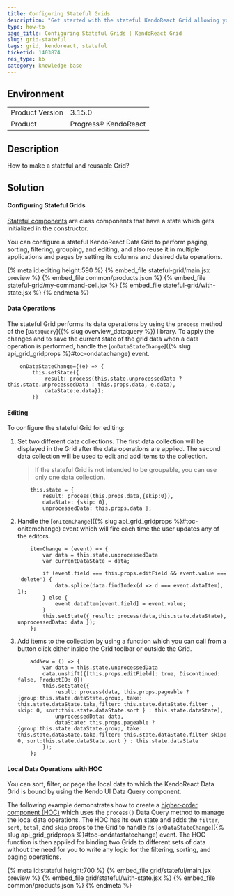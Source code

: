 ```yaml
---
title: Configuring Stateful Grids
description: "Get started with the stateful KendoReact Grid allowing you to perform paging, sorting, filtering, grouping, and editing, and to reuse it across apps."
type: how-to
page_title: Configuring Stateful Grids | KendoReact Grid
slug: grid-stateful
tags: grid, kendoreact, stateful
ticketid: 1403874
res_type: kb
category: knowledge-base
---
```


## Environment

<table>
	<tbody>
		<tr>
			<td>Product Version</td>
			<td>3.15.0</td>
		</tr>
		<tr>
			<td>Product</td>
			<td>Progress® KendoReact</td>
		</tr>
	</tbody>
</table>


## Description

How to make a stateful and reusable Grid?

## Solution

#### Configuring Stateful Grids

[Stateful components](https://code.tutsplus.com/tutorials/stateful-vs-stateless-functional-components-in-react--cms-29541) are class components that have a state which gets initialized in the constructor.

You can configure a stateful KendoReact Data Grid to perform paging, sorting, filtering, grouping, and editing, and also reuse it in multiple applications and pages by setting its columns and desired data operations.

{% meta id:editing height:590 %}
{% embed_file stateful-grid/main.jsx preview %}
{% embed_file common/products.json %}
{% embed_file stateful-grid/my-command-cell.jsx %}
{% embed_file stateful-grid/with-state.jsx %}
{% endmeta %}

#### Data Operations

The stateful Grid performs its data operations by using the `process` method of the [`DataQuery`]({% slug overview_dataquery %}) library. To apply the changes and to save the current state of the grid data when a data operation is performed, handle the [`onDataStateChange`]({% slug api_grid_gridprops %}#toc-ondatachange) event.

```jsx-no-run
    onDataStateChange={(e) => {
        this.setState({
            result: process(this.state.unprocessedData ? this.state.unprocessedData : this.props.data, e.data),
            dataState:e.data});
        }}
```

#### Editing

To configure the stateful Grid for editing:

1. Set two different data collections. The first data collection will be displayed in the Grid after the data operations are applied. The second data collection will be used to edit and add items to the collection.

    > If the stateful Grid is not intended to be groupable, you can use only one data collection.

    ```jsx-no-run
        this.state = {
            result: process(this.props.data,{skip:0}),
            dataState: {skip: 0},
            unprocessedData: this.props.data };
    ```

1. Handle the [`onItemChange`]({% slug api_grid_gridprops %}#toc-onitemchange) event which will fire each time the user updates any of the editors.

    ```jsx-no-run
        itemChange = (event) => {
            var data = this.state.unprocessedData
            var currentDataState = data;

            if (event.field === this.props.editField && event.value === 'delete') {
                data.splice(data.findIndex(d => d === event.dataItem), 1);
            } else {
                event.dataItem[event.field] = event.value;
            }
            this.setState({ result: process(data,this.state.dataState), unprocessedData: data });
        };
    ```

1. Add items to the collection by using a function which you can call from a button click either inside the Grid toolbar or outside the Grid.

    ```jsx-no-run
        addNew = () => {
            var data = this.state.unprocessedData
            data.unshift({[this.props.editField]: true, Discontinued: false, ProductID: 0})
            this.setState({
                result: process(data, this.props.pageable ? {group:this.state.dataState.group, take: this.state.dataState.take,filter: this.state.dataState.filter , skip: 0, sort:this.state.dataState.sort } : this.state.dataState),
                unprocessedData: data,
                dataState: this.props.pageable ? {group:this.state.dataState.group, take: this.state.dataState.take,filter: this.state.dataState.filter skip: 0, sort:this.state.dataState.sort } : this.state.dataState
            });
        };
    ```

#### Local Data Operations with HOC

You can sort, filter, or page the local data to which the KendoReact Data Grid is bound by using the Kendo UI Data Query component.

The following example demonstrates how to create a [higher-order component (HOC)](https://reactjs.org/docs/higher-order-components.html) which uses the `process()` Data Query method to manage the local data operations. The HOC has its own state and adds the `filter`, `sort`, `total`, and `skip` props to the Grid to handle its [`onDataStateChange`]({% slug api_grid_gridprops %}#toc-ondatastatechange) event. The HOC function is then applied for binding two Grids to different sets of data without the need for you to write any logic for the filtering, sorting, and paging operations.

{% meta id:stateful height:700 %}
{% embed_file grid/stateful/main.jsx preview %}
{% embed_file grid/stateful/with-state.jsx %}
{% embed_file common/products.json %}
{% endmeta %}
